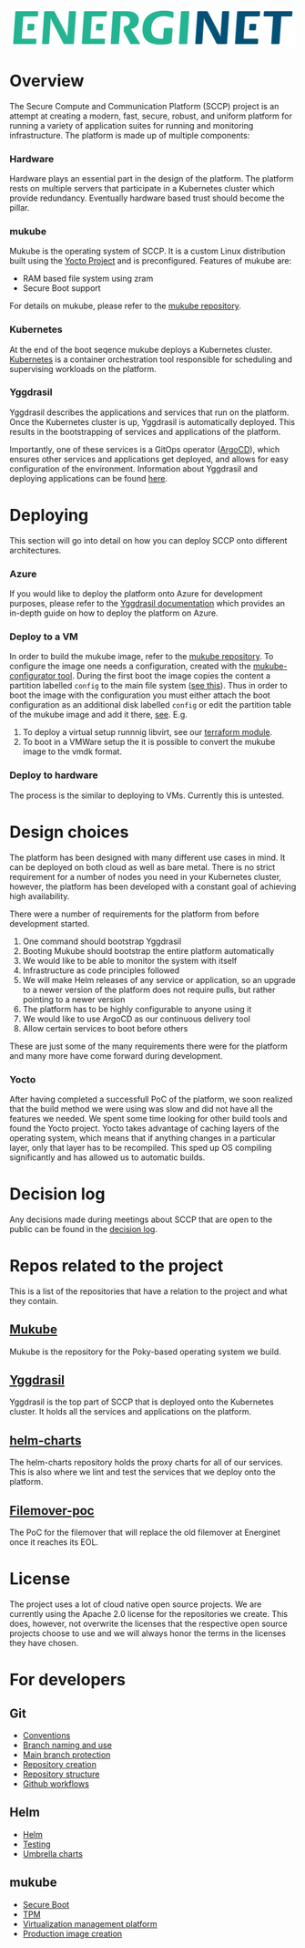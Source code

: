 ![Energinet logo](images/Energinet-logo.png)

# Overview
The Secure Compute and Communication Platform (SCCP) project is an attempt at creating a modern, fast, secure, robust, and uniform platform for running a variety of application suites for running and monitoring infrastructure.
The platform is made up of multiple components: 

### Hardware
Hardware plays an essential part in the design of the platform. The platform rests on multiple servers that participate in a Kubernetes cluster which provide redundancy. 
Eventually hardware based trust should become the pillar.

### mukube  
Mukube is the operating system of SCCP. It is a custom Linux distribution built using the [Yocto Project](https://www.yoctoproject.org/) and is preconfigured. Features of mukube are:

* RAM based file system using zram
* Secure Boot support

For details on mukube, please refer to the [mukube repository](https://github.com/distributed-technologies/mukube).

### Kubernetes
At the end of the boot seqence mukube deploys a Kubernetes cluster. [Kubernetes](https://kubernetes.io/) is a container orchestration tool responsible for scheduling and supervising workloads on the platform.

### Yggdrasil
Yggdrasil describes the applications and services that run on the platform. Once the Kubernetes cluster is up, Yggdrasil is automatically deployed. This results in the bootstrapping of services and applications of the platform.

Importantly, one of these services is a GitOps operator ([ArgoCD](https://argo-cd.readthedocs.io/en/stable/)), which ensures other services and applications get deployed, and allows for easy configuration of the environment. Information about Yggdrasil and deploying applications can be found [here](https://github.com/distributed-technologies/yggdrasil).

# Deploying
This section will go into detail on how you can deploy SCCP onto different architectures.

### Azure
If you would like to deploy the platform onto Azure for development purposes, please refer to the [Yggdrasil documentation](https://github.com/distributed-technologies/yggdrasil) which provides an in-depth guide on how to deploy the platform on Azure. 

### Deploy to a VM
In order to build the mukube image, refer to the [mukube repository](https://github.com/distributed-technologies/mukube). To configure the image one needs a configuration, created with the [mukube-configurator tool](https://github.com/distributed-technologies/mukube-configurator).
During the first boot the image copies the content a partition labelled `config` to the main file system ([see this](https://github.com/distributed-technologies/mukube/blob/main/meta-k8s-setup/recipes-k8s-configuration/k8s-configuration/files/copy-config-to-state.service)). Thus in order to boot the image with the configuration you must either attach the boot configuration as an additional disk labelled `config` or edit the partition table of the mukube image and add it there, [see](https://github.com/distributed-technologies/wiki/blob/main/mukube/production-image-creation.md). E.g.
1. To deploy a virtual setup runnnig libvirt, see our [terraform module](https://github.com/distributed-technologies/mukube-terraform).
2. To boot in a VMWare setup the it is possible to convert the mukube image to the vmdk format.

### Deploy to hardware
The process is the similar to deploying to VMs. Currently this is untested.

# Design choices
The platform has been designed with many different use cases in mind. It can be deployed on both cloud as well as bare metal. There is no strict requirement for a number of nodes you need in your Kubernetes cluster, however, the platform has been developed with a constant goal of achieving high availability. 

There were a number of requirements for the platform from before development started. 

1. One command should bootstrap Yggdrasil
2. Booting Mukube should bootstrap the entire platform automatically
3. We would like to be able to monitor the system with itself
4. Infrastructure as code principles followed
5. We will make Helm releases of any service or application, so an upgrade to a newer version of the platform does not require pulls, but rather pointing to a newer version
6. The platform has to be highly configurable to anyone using it
7. We would like to use ArgoCD as our continuous delivery tool
8. Allow certain services to boot before others

These are just some of the many requirements there were for the platform and many more have come forward during development. 

### Yocto
After having completed a successfull PoC of the platform, we soon realized that the build method we were using was slow and did not have all the features we needed. We spent some time looking for other build tools and found the Yocto project. Yocto takes advantage of caching layers of the operating system, which means that if anything changes in a particular layer, only that layer has to be recompiled. This sped up OS compiling significantly and has allowed us to automatic builds. 

# Decision log
Any decisions made during meetings about SCCP that are open to the public can be found in the [decision log](docs/decision-log.md).

# Repos related to the project
This is a list of the repositories that have a relation to the project and what they contain.

## [Mukube](https://github.com/distributed-technologies/mukube)
Mukube is the repository for the Poky-based operating system we build. 

## [Yggdrasil](https://github.com/distributed-technologies/yggdrasil)
Yggdrasil is the top part of SCCP that is deployed onto the Kubernetes cluster. It holds all the services and applications on the platform. 

## [helm-charts](https://github.com/distributed-technologies/helm-charts)
The helm-charts repository holds the proxy charts for all of our services. This is also where we lint and test the services that we deploy onto the platform. 

## [Filemover-poc](https://github.com/distributed-technologies/filemover-poc)
The PoC for the filemover that will replace the old filemover at Energinet once it reaches its EOL. 

# License
The project uses a lot of cloud native open source projects. We are currently using the Apache 2.0 license for the repositories we create. This does, however, not overwrite the licenses that the respective open source projects choose to use and we will always honor the terms in the licenses they have chosen. 

# For developers

## Git
- [Conventions](git/conventions.md)
- [Branch naming and use](git/branches.md)
- [Main branch protection](git/main-branch.md)
- [Repository creation](git/repo_creation.md)
- [Repository structure](git/structure.md)
- [Github workflows](git/workflows.md)
## Helm 
- [Helm](helm/helm.md)
- [Testing](helm/test.md)
- [Umbrella charts](helm/umbrella-charts.md)
## mukube
- [Secure Boot](mukube/trusted_execution/secure-boot.md)
- [TPM](mukube/trusted_execution/tpm.md)
- [Virtualization management platform](mukube/virtualization-management-platform.md)
- [Production image creation](mukube/production-image-creation.md)
